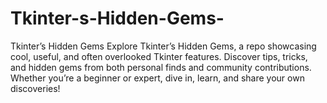 # Tkinter-s-Hidden-Gems-
Tkinter’s Hidden Gems  Explore Tkinter’s Hidden Gems, a repo showcasing cool, useful, and often overlooked Tkinter features. Discover tips, tricks, and hidden gems from both personal finds and community contributions. Whether you’re a beginner or expert, dive in, learn, and share your own discoveries!

